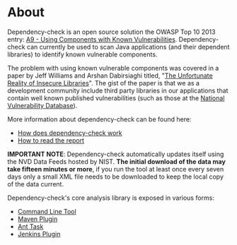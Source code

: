 About
====================
Dependency-check is an open source solution the OWASP Top 10 2013 entry: [A9 -
Using Components with Known Vulnerabilities](https://www.owasp.org/index.php/Top_10_2013-A9-Using_Components_with_Known_Vulnerabilities).
Dependency-check can currently be used to scan Java applications (and their
dependent libraries) to identify known vulnerable components.

The problem with using known vulnerable components was covered in a paper by Jeff
Williams and Arshan Dabirsiaghi titled, "[The Unfortunate Reality of Insecure
Libraries](https://www.aspectsecurity.com/uploads/downloads/2012/03/Aspect-Security-The-Unfortunate-Reality-of-Insecure-Libraries.pdf)".
The gist of the paper is that we as a development community include third party
libraries in our applications that contain well known published vulnerabilities
\(such as those at the [National Vulnerability Database](http://web.nvd.nist.gov/view/vuln/search)\).

More information about dependency-check can be found here:

* [How does dependency-check work](./internals.html)
* [How to read the report](./thereport.html)

**IMPORTANT NOTE**: Dependency-check automatically updates itself using the NVD Data Feeds hosted by
NIST. **The initial download of the data may take fifteen minutes
or more**, if you run the tool at least once every seven days only a small XML file
needs to be downloaded to keep the local copy of the data current.

Dependency-check's core analysis library is exposed in various forms:

-  [Command Line Tool](dependency-check-cli/index.html)
-  [Maven Plugin](dependency-check-maven/usage.html)
-  [Ant Task](dependency-check-ant/installation.html)
-  [Jenkins Plugin](dependency-check-jenkins/index.html)
